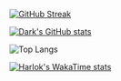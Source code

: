 [![GitHub Streak](https://github-readme-streak-stats.herokuapp.com?user=CTU-SumalinogREX&theme=whatsapp-dark2&border_radius=10&mode=weekly&card_width=500)](https://git.io/streak-stats)

[![Dark's GitHub stats](https://github-readme-stats.vercel.app/api?username=CTU-SumalinogREX&theme=dark&show=reviews,discussions_started,discussions_answered,prs_merged,prs_merged_percentage&show_icons=true&border_radius=10&card_width=500)](https://github.com/CTU-SumalinogREX/github-readme-stats)

![Top Langs](https://github-readme-stats.vercel.app/api/top-langs/?username=CTU-SumalinogREX&size_weight=0.5&count_weight=0.5&layout=donut)

[![Harlok's WakaTime stats](https://github-readme-stats.vercel.app/api/wakatime?username=CTU-SumalinogREX)](https://github.com/anuraghazra/github-readme-stats)
